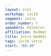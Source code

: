 ```yaml
---
layout: slot
workshop: isc19
segment: intro
order_number: 7
speakers: Valentin
affiliation: RedHat
title: Intro RedHat
tags: isc19 intro
start: "09:30"
---
```

